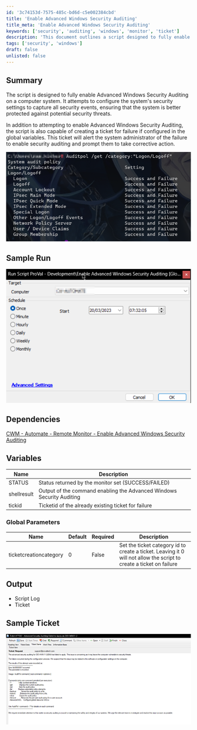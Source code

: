 ```yaml
---
id: '3c74153d-7575-485c-bd6d-c5e002384cbd'
title: 'Enable Advanced Windows Security Auditing'
title_meta: 'Enable Advanced Windows Security Auditing'
keywords: ['security', 'auditing', 'windows', 'monitor', 'ticket']
description: 'This document outlines a script designed to fully enable Advanced Windows Security Auditing on a computer system. It configures security settings to capture all security events and can create a ticket for failures to alert system administrators.'
tags: ['security', 'windows']
draft: false
unlisted: false
---
```

## Summary

The script is designed to fully enable Advanced Windows Security Auditing on a computer system. It attempts to configure the system's security settings to capture all security events, ensuring that the system is better protected against potential security threats.

In addition to attempting to enable Advanced Windows Security Auditing, the script is also capable of creating a ticket for failure if configured in the global variables. This ticket will alert the system administrator of the failure to enable security auditing and prompt them to take corrective action.

![Fully Enabled Advanced Windows Security Auditing](../../../static/img/Enable-Advanced-Windows-Security-Auditing-Globals,-Autofix/image_1.png)

## Sample Run

![Sample Run](../../../static/img/Enable-Advanced-Windows-Security-Auditing-Globals,-Autofix/image_2.png)

## Dependencies

[CWM - Automate - Remote Monitor - Enable Advanced Windows Security Auditing](<../monitors/Enable Advanced Windows Security Auditing.md>)

## Variables

| Name        | Description                                                   |
|-------------|---------------------------------------------------------------|
| STATUS      | Status returned by the monitor set (SUCCESS/FAILED)          |
| shellresult | Output of the command enabling the Advanced Windows Security Auditing |
| tickid      | Ticketid of the already existing ticket for failure           |

### Global Parameters

| Name                    | Default | Required | Description                                                                                               |
|-------------------------|---------|----------|-----------------------------------------------------------------------------------------------------------|
| ticketcreationcategory   | 0       | False    | Set the ticket category id to create a ticket. Leaving it 0 will not allow the script to create a ticket on failure |

## Output

- Script Log
- Ticket

## Sample Ticket

![Sample Ticket](../../../static/img/Enable-Advanced-Windows-Security-Auditing-Globals,-Autofix/image_3.png)













